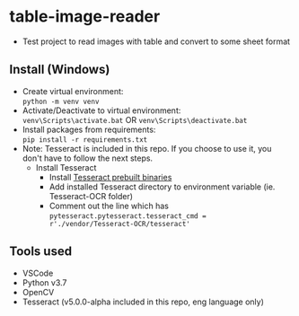 # table-image-reader
- Test project to read images with table and convert to some sheet format

## Install (Windows)
- Create virtual environment:
<br>`python -m venv venv`
- Activate/Deactivate to virtual environment:
<br>`venv\Scripts\activate.bat` OR `venv\Scripts\deactivate.bat`
- Install packages from requirements:
<br>`pip install -r requirements.txt`
- Note: Tesseract is included in this repo. If you choose to use it, you don't have to follow the next steps.
    - Install Tesseract
        - Install [Tesseract prebuilt binaries](https://github.com/UB-Mannheim/tesseract/wiki)
        - Add installed Tesseract directory to environment variable (ie. Tesseract-OCR folder)
        - Comment out the line which has
        <br>`pytesseract.pytesseract.tesseract_cmd = r'./vendor/Tesseract-OCR/tesseract'`

## Tools used
- VSCode
- Python v3.7
- OpenCV
- Tesseract (v5.0.0-alpha included in this repo, eng language only)